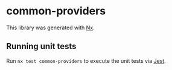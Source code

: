 # common-providers

This library was generated with [Nx](https://nx.dev).

## Running unit tests

Run `nx test common-providers` to execute the unit tests via [Jest](https://jestjs.io).
